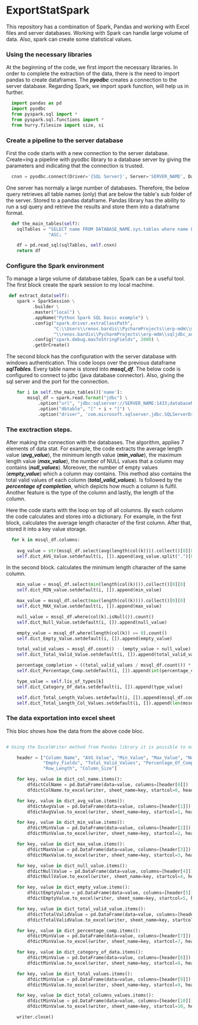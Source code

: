 # ExportStatSpark

This repository has a combination of Spark, Pandas and working with Excel files and server databases. Working with Spark can handle large volume of data. Also, spark can create some statistical values.



### Using the necessary libraries

At the beginning of the code, we first import the necessary libraries. In order to complete the extraction of the data, there is the need to import pandas to create dataframes. The ***pyodbc*** creates a connection to the server database. Regarding Spark, we import spark function, will help us in further. 

```python
  import pandas as pd
  import pyodbc
  from pyspark.sql import *
  from pyspark.sql.functions import *
  from hurry.filesize import size, si
```

### Create a pipeline to the server database

First the code starts with a new connection to the server database. Create=ing a pipeline with pyodbc library to a database server by giving the parameters and indicating that the connection is trusted. 

```python
  cnxn = pyodbc.connect(Driver='{SQL Server}', Server='SERVER_NAME', Database='DATABASE_NAME', Trusted_Connection='yes')
```

One server has normaly a large number of databases. Therefore, the below query retrieves all table names (only) that are below the table's sub folder of the server. Stored to a pandas dataframe. Pandas library has the ability to run a sql query and retrieve the results and store them into a dataframe format. 

```python
  def the_main_tables(self):
    sqlTables = "SELECT name FROM DATABASE_NAME.sys.tables where name LIKE 'KEY_WORD_PREFIX_%' AND  is_ms_shipped=0 ORDER BY name " \
                "ASC; "

    df = pd.read_sql(sqlTables, self.cnxn)
    return df
```

### Configure the Spark environment 

To manage a large volume of database tables, Spark can be a useful tool. The first block create the spark session to my local machine.  

```python
 def extract_data(self):
    spark = SparkSession \
          .builder \
          .master("local") \
          .appName("Python Spark SQL basic example") \
          .config("spark.driver.extraClassPath",
                  "C:\\Users\\renos.bardis\\PycharmProjects\\erp-mdm\\mssql-jdbc-7.4.1.jre8.jar:C:\\Users"
                  "\\renos.bardis\\PycharmProjects\\erp-mdm\\sqljdbc_auth.dll") \
          .config("spark.debug.maxToStringFields", 2000) \
          .getOrCreate()
```

The second block has the configuration with the server database with windows authentication. This code loops over the previous dataframe ***sqlTables***. Every table name is stored into ***mssql_df***. The below code is configured to connect to jdbc (java database connector). Also, giving the sql server and the port for the connection. 

```python
    for i in self.the_main_tables()['name']:
        mssql_df = spark.read.format("jdbc") \
            .option("url", "jdbc:sqlserver://SERVER_NAME:1433;databaseName=DATABASE_NAME;integratedSecurity=true") \
            .option("dbtable", "[" + i + "]") \
            .option("driver", 'com.microsoft.sqlserver.jdbc.SQLServerDriver').load()
```

### The exctraction steps.

After making the connection with the databases. The algorithm, applies 7 elements of data stat. For example, the code extracts the average length value (***avg_value***), the minimum length value (***min_value***), the maximum length value (***max_value***), the number of NULL values that a column may contains (***null_values***). Moreover, the number of empty values (***empty_value***) which a column may contains. This method also contains the total valid values of each column (***total_valid_values***). Is followed by the ***percentage of completion***, which depicts how much a column is fulfil. Another feature is the type of the column and lastly, the length of the column.

Here the code starts with the loop on top of all columns. By each column the code calculates and stores into a dictionary. For example, in the first block, calculates the average length character of the first column. After that, stored it into a key value storage.  

```python
  for k in mssql_df.columns:
  
    avg_value = str(mssql_df.select(avg(length(col(k)))).collect()[0][0])
    self.dict_AVG_Value.setdefault(i, []).append(avg_value.split(".")[0])
```
In the second block. calculates the minimum length character of the same column.

```python
    min_value = mssql_df.select(min(length(col(k)))).collect()[0][0]
    self.dict_MIN_value.setdefault(i, []).append(min_value)
```

```python
    max_value = mssql_df.select(max(length(col(k)))).collect()[0][0]
    self.dict_MAX_Value.setdefault(i, []).append(max_value)
```

```python
    null_value = mssql_df.where(col(k).isNull()).count()
    self.dict_Null_Value.setdefault(i, []).append(null_value)
```

```python
    empty_value = mssql_df.where(length(col(k)) == 0).count()
    self.dict_Empty_Value.setdefault(i, []).append(empty_value)
```

```python
    total_valid_values = mssql_df.count() - (empty_value + null_value)
    self.dict_Total_Valid_Value.setdefault(i, []).append(total_valid_values)
```

```python
    percentage_completion = ((total_valid_values / mssql_df.count()) * 100) if mssql_df.count() != 0 else 0
    self.dict_Percentage_Comp.setdefault(i, []).append(int(percentage_completion))
```

```python
    type_value = self.lis_of_types[k]
    self.dict_Category_Of_data.setdefault(i, []).append(type_value)
```

```python
    self.dict_Total_Length_Values.setdefault(i, []).append(mssql_df.count())
    self.dict_Total_Length_Col_Values.setdefault(i, []).append(len(mssql_df.columns))
```


### The data exportation into excel sheet

This bloc shows how the data from the above code bloc.  

```python

# Using the ExcelWriter method from Pandas library it is possible to export a dataframe into excel file. The three previous dictionaries # are merge into a single one and then exported into an axcel file.  

    header = ["Column_Name", "AVG_Value", "Min_Value", "Max_Value", "Null_Fields",
              "Empty_Fields", "Total_Valid_Values", "Percentage_Of_Completion", "Data_Type",
              "Row_Length", "Column_Size"]

    for key, value in dict_col_name.items():
        dfdictColName = pd.DataFrame(data=value, columns=[header[0]])
        dfdictColName.to_excel(writer, sheet_name=key, startcol=0, header=True, index=False)

    for key, value in dict_avg_value.items():
        dfdictAvgValue = pd.DataFrame(data=value, columns=[header[1]])
        dfdictAvgValue.to_excel(writer, sheet_name=key, startcol=1, header=True, index=False)

    for key, value in dict_min_value.items():
        dfdictMinValue = pd.DataFrame(data=value, columns=[header[2]])
        dfdictMinValue.to_excel(writer, sheet_name=key, startcol=2, header=True, index=False)

    for key, value in dict_max_value.items():
        dfdictMaxValue = pd.DataFrame(data=value, columns=[header[3]])
        dfdictMaxValue.to_excel(writer, sheet_name=key, startcol=3, header=True, index=False)

    for key, value in dict_null_value.items():
        dfdictNullValue = pd.DataFrame(data=value, columns=[header[4]])
        dfdictNullValue.to_excel(writer, sheet_name=key, startcol=4, header=True, index=False)

    for key, value in dict_empty_value.items():
        dfdictEmptyValue = pd.DataFrame(data=value, columns=[header[5]])
        dfdictEmptyValue.to_excel(writer, sheet_name=key, startcol=5, header=True, index=False)

    for key, value in dict_total_valid_value.items():
        dfdictTotalValidValue = pd.DataFrame(data=value, columns=[header[6]])
        dfdictTotalValidValue.to_excel(writer, sheet_name=key, startcol=6, header=True, index=False)

    for key, value in dict_percentage_comp.items():
        dfdictMinValue = pd.DataFrame(data=value, columns=[header[7]])
        dfdictMinValue.to_excel(writer, sheet_name=key, startcol=7, header=True, index=False)

    for key, value in dict_category_of_data.items():
        dfdictMinValue = pd.DataFrame(data=value, columns=[header[8]])
        dfdictMinValue.to_excel(writer, sheet_name=key, startcol=8, header=True, index=False)

    for key, value in dict_total_values.items():
        dfdictMinValue = pd.DataFrame(data=value, columns=[header[9]])
        dfdictMinValue.to_excel(writer, sheet_name=key, startcol=9, header=True, index=False)

    for key, value in dict_total_columns_values.items():
        dfdictMinValue = pd.DataFrame(data=value, columns=[header[10]])
        dfdictMinValue.to_excel(writer, sheet_name=key, startcol=10, header=True, index=False)

    writer.close()

```






